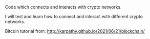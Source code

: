 

Code which connects and interacts with crypto networks.

I will test and learn how to connect and interact with different crypto networks.

Bitcoin tutorial from:
    http://karpathy.github.io/2021/06/21/blockchain/
